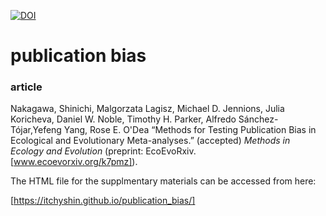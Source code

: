 
[![DOI](https://zenodo.org/badge/DOI/10.5281/zenodo.5504537.svg)](https://doi.org/10.5281/zenodo.5504537)





# publication bias

### article
Nakagawa, Shinichi, Malgorzata Lagisz, Michael D. Jennions, Julia Koricheva, Daniel W. Noble, Timothy H. Parker, Alfredo Sánchez-Tójar,Yefeng Yang, Rose E. O'Dea “Methods for Testing Publication Bias in Ecological and Evolutionary Meta-analyses.” (accepted) *Methods in Ecology and Evolution* (preprint: EcoEvoRxiv. [www.ecoevorxiv.org/k7pmz]).

The HTML file for the supplmentary materials can be accessed from here:

[https://itchyshin.github.io/publication_bias/]
